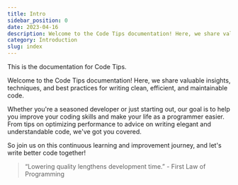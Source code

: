 ```yaml
---
title: Intro
sidebar_position: 0
date: 2023-04-16
description: Welcome to the Code Tips documentation! Here, we share valuable insights, techniques, and best practices for writing clean, efficient, and maintainable code.
category: Introduction
slug: index
---
```


This is the documentation for Code Tips.

Welcome to the Code Tips documentation! Here, we share valuable insights, techniques, and best practices for writing clean, efficient, and maintainable code.

Whether you're a seasoned developer or just starting out, our goal is to help you improve your coding skills and make your life as a programmer easier. From tips on optimizing performance to advice on writing elegant and understandable code, we've got you covered.

So join us on this continuous learning and improvement journey, and let's write better code together!

> “Lowering quality lengthens development time.” - First Law of Programming
